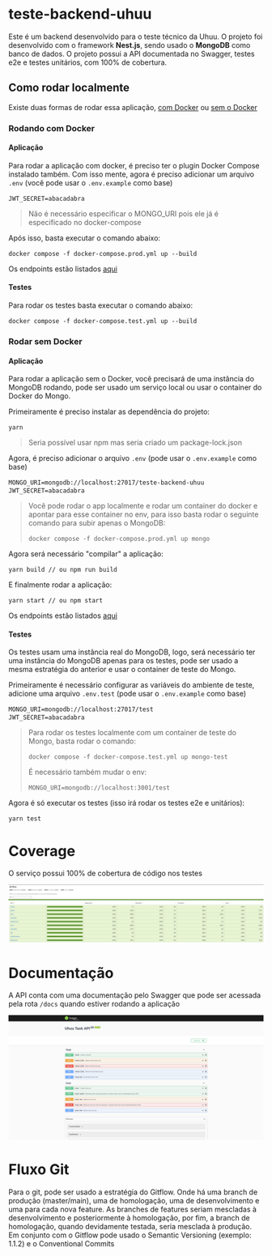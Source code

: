 # teste-backend-uhuu

Este é um backend desenvolvido para o teste técnico da Uhuu. O projeto foi desenvolvido com o framework **Nest.js**, sendo usado o **MongoDB** como banco de dados. O projeto possui a API documentada no Swagger, testes e2e e testes unitários, com 100% de cobertura.

## Como rodar localmente

Existe duas formas de rodar essa aplicação, [com Docker](#with-docker) ou [sem o Docker](#without-docker)

### Rodando com Docker<a name="with-docker"></a>


#### Aplicação
Para rodar a aplicação com docker, é preciso ter o plugin Docker Compose instalado também. Com isso mente, agora é preciso adicionar um arquivo `.env` (você pode usar o `.env.example` como base)

```
JWT_SECRET=abacadabra
```

> Não é necessário especificar o MONGO_URI pois ele já é especificado no docker-compose

Após isso, basta executar o comando abaixo:

```
docker compose -f docker-compose.prod.yml up --build
```

Os endpoints estão listados [aqui](#docs)

#### Testes
Para rodar os testes basta executar o comando abaixo:

```
docker compose -f docker-compose.test.yml up --build
```

### Rodar sem Docker<a name="without-docker"></a>

#### Aplicação

Para rodar a aplicação sem o Docker, você precisará de uma instância do MongoDB rodando, pode ser usado um serviço local ou usar o container do Docker do Mongo.

Primeiramente é preciso instalar as dependência do projeto:

```
yarn
```

> Seria possível usar npm mas seria criado um package-lock.json

Agora, é preciso adicionar o arquivo `.env` (pode usar o `.env.example` como base)

```
MONGO_URI=mongodb://localhost:27017/teste-backend-uhuu
JWT_SECRET=abacadabra
```

> Você pode rodar o app localmente e rodar um container do docker e apontar para esse container no env, para isso basta rodar o seguinte comando para subir apenas o MongoDB:
> 
> ```
> docker compose -f docker-compose.prod.yml up mongo
> ```

Agora será necessário "compilar" a aplicação:

```
yarn build // ou npm run build
```

E finalmente rodar a aplicação:

```
yarn start // ou npm start
```

Os endpoints estão listados [aqui](#docs)

#### Testes
Os testes usam uma instância real do MongoDB, logo, será necessário ter uma instância do MongoDB apenas para os testes, pode ser usado a mesma estratégia do anterior e usar o container de teste do Mongo.

Primeiramente é necessário configurar as variáveis do ambiente de teste, adicione uma arquivo `.env.test` (pode usar o `.env.example` como base)

```
MONGO_URI=mongodb://localhost:27017/test
JWT_SECRET=abacadabra
```

> Para rodar os testes localmente com um container de teste do Mongo, basta rodar o comando:
> ```
> docker compose -f docker-compose.test.yml up mongo-test
> ```
>
> É necessário também mudar o env:
> ```
> MONGO_URI=mongodb://localhost:3001/test
> ```

Agora é só executar os testes (isso irá rodar os testes e2e e unitários):

```
yarn test
```

# Coverage
O serviço possui 100% de cobertura de código nos testes

![Code Coverage](/docs/coverage.png)

# Documentação <a name="docs"></a>

A API conta com uma documentação pelo Swagger que pode ser acessada pela rota `/docs` quando estiver rodando a aplicação

![Swagger](/docs/swagger.png)

# Fluxo Git

Para o git, pode ser usado a estratégia do Gitflow. Onde há uma branch de produção (master/main), uma de homologação, uma de desenvolvimento e uma para cada nova feature. As branches de features seriam mescladas à desenvolvimento e posteriormente à homologação, por fim, a branch de homologação, quando devidamente testada, seria mesclada à produção. Em conjunto com o Gitflow pode usado o Semantic Versioning (exemplo: 1.1.2) e o Conventional Commits